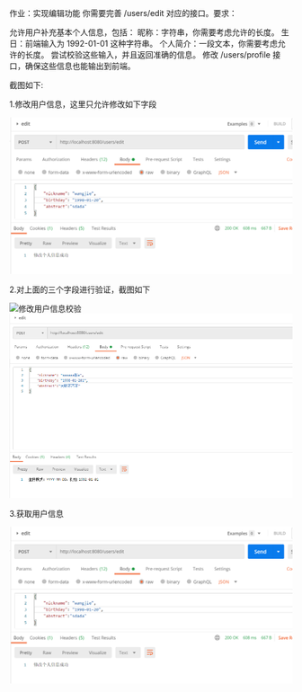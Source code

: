 作业：实现编辑功能
你需要完善 /users/edit 对应的接口。要求：

允许用户补充基本个人信息，包括：
昵称：字符串，你需要考虑允许的长度。
生日：前端输入为 1992-01-01 这种字符串。
个人简介：一段文本，你需要考虑允许的长度。
尝试校验这些输入，并且返回准确的信息。
修改 /users/profile 接口，确保这些信息也能输出到前端。



截图如下:

1.修改用户信息，这里只允许修改如下字段

![修改用户信息](week2/img/修改用户信息.png)

2.对上面的三个字段进行验证，截图如下

![修改用户信息校验](D:\git\go_basic\week2\img\修改用户信息校验.png)![修改用户信息昵称字段校验](..\week2\img\修改用户信息昵称字段校验.png)

3.获取用户信息

![修改用户信息](..\week2\img\修改用户信息.png)
